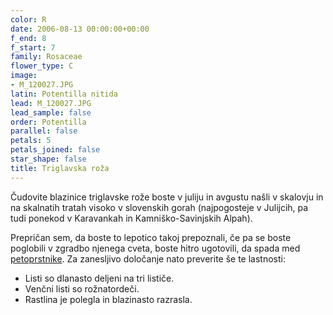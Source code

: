 ```yaml
---
color: R
date: 2006-08-13 00:00:00+00:00
f_end: 8
f_start: 7
family: Rosaceae
flower_type: C
image:
- M_120027.JPG
latin: Potentilla nitida
lead: M_120027.JPG
lead_sample: false
order: Potentilla
parallel: false
petals: 5
petals_joined: false
star_shape: false
title: Triglavska roža
---
```

Čudovite blazinice triglavske rože boste v juliju in avgustu našli v skalovju in na skalnatih tratah visoko v slovenskih gorah (najpogosteje v Julijcih, pa tudi ponekod v Karavankah in Kamniško-Savinjskih Alpah).

Prepričan sem, da boste to lepotico takoj prepoznali, če pa se boste poglobili v zgradbo njenega cveta, boste hitro ugotovili, da spada med [petoprstnike](../genus/potentilla/). Za zanesljivo določanje nato preverite še te lastnosti:

-   Listi so dlanasto deljeni na tri lističe.
-   Venčni listi so rožnatordeči.
-   Rastlina je polegla in blazinasto razrasla.
